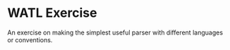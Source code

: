 # WATL Exercise

An exercise on making the simplest useful parser with different languages or conventions.